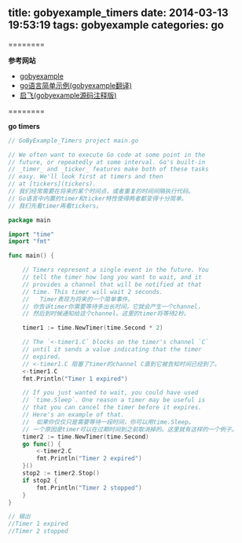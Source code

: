 title: gobyexample_timers
date: 2014-03-13 19:53:19
tags: gobyexample
categories: go
---

<!--head-->

========

**参考网站**

* [gobyexample](https://gobyexample.com/ "gobyexample")
* [go语言简单示例(gobyexample翻译)](http://bbs.csdn.net/topics/390557446 "go语言简单示例")
* [启飞(gobyexample源码注释版)](http://qefee.com/tags/gobyexample/ "启飞")

========

**go timers**

<!--more-->

<!--body-->

``` go
// GoByExample_Timers project main.go

// We often want to execute Go code at some point in the
// future, or repeatedly at some interval. Go's built-in
// _timer_ and _ticker_ features make both of these tasks
// easy. We'll look first at timers and then
// at [tickers](tickers).
// 我们经常需要在将来的某个时间点，或者重复的时间间隔执行代码。
// Go语言中内置的timer和ticker特性使得两者都变得十分简单。
// 我们先看timer再看tickers。

package main

import "time"
import "fmt"

func main() {

	// Timers represent a single event in the future. You
	// tell the timer how long you want to wait, and it
	// provides a channel that will be notified at that
	// time. This timer will wait 2 seconds.
	//   Timer表现为将来的一个简单事件。
	// 你告诉timer你需要等待多出长时间，它就会产生一个channel，
	// 然后到时候通知给这个channel。这里的timer将等待2秒。

	timer1 := time.NewTimer(time.Second * 2)

	// The `<-timer1.C` blocks on the timer's channel `C`
	// until it sends a value indicating that the timer
	// expired.
	// <-timer1.C 阻塞了timer的channel C直到它被告知时间已经到了。
	<-timer1.C
	fmt.Println("Timer 1 expired")

	// If you just wanted to wait, you could have used
	// `time.Sleep`. One reason a timer may be useful is
	// that you can cancel the timer before it expires.
	// Here's an example of that.
	//  如果你仅仅只是需要等待一段时间，你可以用time.Sleep。
	// 一个原因是timer可以在过期时间到之前取消掉的。这里就有这样的一个例子。
	timer2 := time.NewTimer(time.Second)
	go func() {
		<-timer2.C
		fmt.Println("Timer 2 expired")
	}()
	stop2 := timer2.Stop()
	if stop2 {
		fmt.Println("Timer 2 stopped")
	}
}

// 输出
//Timer 1 expired
//Timer 2 stopped

```